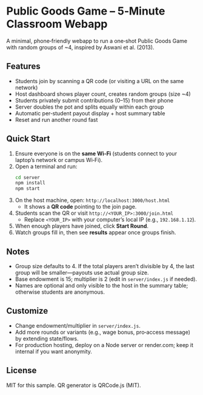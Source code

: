 
# Public Goods Game – 5‑Minute Classroom Webapp

A minimal, phone‑friendly webapp to run a one‑shot Public Goods Game with random groups of ~4, inspired by Aswani et al. (2013).

## Features
- Students join by scanning a QR code (or visiting a URL on the same network)
- Host dashboard shows player count, creates random groups (size ~4)
- Students privately submit contributions (0–15) from their phone
- Server doubles the pot and splits equally within each group
- Automatic per‑student payout display + host summary table
- Reset and run another round fast

## Quick Start
1. Ensure everyone is on the **same Wi‑Fi** (students connect to your laptop’s network or campus Wi‑Fi).
2. Open a terminal and run:
   ```bash
   cd server
   npm install
   npm start
   ```
3. On the host machine, open: `http://localhost:3000/host.html`  
   - It shows a **QR code** pointing to the join page.
4. Students scan the QR or visit `http://<YOUR_IP>:3000/join.html`  
   - Replace `<YOUR_IP>` with your computer’s local IP (e.g., `192.168.1.12`).
5. When enough players have joined, click **Start Round**.
6. Watch groups fill in, then see **results** appear once groups finish.

## Notes
- Group size defaults to 4. If the total players aren’t divisible by 4, the last group will be smaller—payouts use actual group size.
- Base endowment is 15; multiplier is 2 (edit in `server/index.js` if needed).
- Names are optional and only visible to the host in the summary table; otherwise students are anonymous.

## Customize
- Change endowment/multiplier in `server/index.js`.
- Add more rounds or variants (e.g., wage bonus, pro‑access message) by extending state/flows.
- For production hosting, deploy on a Node server or render.com; keep it internal if you want anonymity.

## License
MIT for this sample. QR generator is QRCode.js (MIT).
